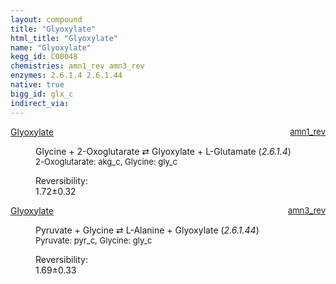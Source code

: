 ```yaml
---
layout: compound
title: "Glyoxylate"
html_title: "Glyoxylate"
name: "Glyoxylate"
kegg_id: C00048
chemistries: amn1_rev amn3_rev
enzymes: 2.6.1.4 2.6.1.44
native: true
bigg_id: glx_c
indirect_via:
---
```

<dl><dt class="rs-product"><a class="link-dark" data-bs-html="true" data-bs-title="KEGG: C00048" data-bs-toggle="tooltip" href="{{ site.url }}{{ site.baseurl }}/compounds/C00048">Glyoxylate</a><span style="float: right; max-width: 40%"><a class="link-dark opacity-50" href="{{ site.url }}{{ site.baseurl }}/chemistries/amn1_rev" style="font-size: small; word-wrap: anywhere;">amn1_rev</a></span></dt><dd><p>Glycine + 2-Oxoglutarate ⇄ Glyoxylate + L-Glutamate (<i>2.6.1.4</i>)<br/><span style="font-size: small;"><span data-bs-html="true" data-bs-title="KEGG: C00026" data-bs-toggle="tooltip">2-Oxoglutarate</span>: akg_c, <span data-bs-html="true" data-bs-title="KEGG: C00037" data-bs-toggle="tooltip">Glycine</span>: gly_c</span><br/><div class="reversibility_info">Reversibility: <div class="progress"><div aria-valuemax="100" aria-valuemin="0" aria-valuenow="0" class="progress-bar bg-success" role="progressbar" style="width: 0%"></div></div><span>1.72±0.32</span><div class="progress"><div aria-valuemax="10" aria-valuemin="0" aria-valuenow="1.7244834615627458" class="progress-bar bg-danger" role="progressbar" style="width: 17.24%"></div><div aria-valuemax="10" aria-valuemin="0" aria-valuenow="1.7244834615627458" class="progress-bar bg-warning" role="progressbar" style="width: 3.25%"></div></div></div></p><dl></dl></dd></dl><dl><dt class="rs-product"><a class="link-dark" data-bs-html="true" data-bs-title="KEGG: C00048" data-bs-toggle="tooltip" href="{{ site.url }}{{ site.baseurl }}/compounds/C00048">Glyoxylate</a><span style="float: right; max-width: 40%"><a class="link-dark opacity-50" href="{{ site.url }}{{ site.baseurl }}/chemistries/amn3_rev" style="font-size: small; word-wrap: anywhere;">amn3_rev</a></span></dt><dd><p>Pyruvate + Glycine ⇄ L-Alanine + Glyoxylate (<i>2.6.1.44</i>)<br/><span style="font-size: small;"><span data-bs-html="true" data-bs-title="KEGG: C00022" data-bs-toggle="tooltip">Pyruvate</span>: pyr_c, <span data-bs-html="true" data-bs-title="KEGG: C00037" data-bs-toggle="tooltip">Glycine</span>: gly_c</span><br/><div class="reversibility_info">Reversibility: <div class="progress"><div aria-valuemax="100" aria-valuemin="0" aria-valuenow="0" class="progress-bar bg-success" role="progressbar" style="width: 0%"></div></div><span>1.69±0.33</span><div class="progress"><div aria-valuemax="10" aria-valuemin="0" aria-valuenow="1.6927426150048885" class="progress-bar bg-danger" role="progressbar" style="width: 16.93%"></div><div aria-valuemax="10" aria-valuemin="0" aria-valuenow="1.6927426150048885" class="progress-bar bg-warning" role="progressbar" style="width: 3.32%"></div></div></div></p><dl></dl></dd></dl>